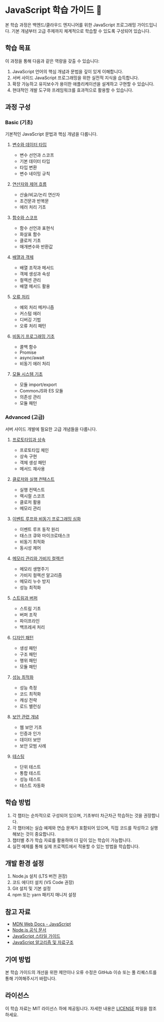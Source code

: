# JavaScript 학습 가이드 🚀

본 학습 과정은 백엔드/클라우드 엔지니어를 위한 JavaScript 프로그래밍 가이드입니다. 기본 개념부터 고급 주제까지 체계적으로 학습할 수 있도록 구성되어 있습니다.

## 학습 목표

이 과정을 통해 다음과 같은 역량을 갖출 수 있습니다:

1. JavaScript 언어의 핵심 개념과 문법을 깊이 있게 이해합니다.
2. 서버 사이드 JavaScript 프로그래밍을 위한 실전적 지식을 습득합니다.
3. 확장 가능하고 유지보수가 용이한 애플리케이션을 설계하고 구현할 수 있습니다.
4. 현대적인 개발 도구와 프레임워크를 효과적으로 활용할 수 있습니다.

## 과정 구성

### Basic (기초)
기본적인 JavaScript 문법과 핵심 개념을 다룹니다.

1. [변수와 데이터 타입](./01_variables.md)
   - 변수 선언과 스코프
   - 기본 데이터 타입
   - 타입 변환
   - 변수 네이밍 규칙

2. [연산자와 제어 흐름](./02_operators.md)
   - 산술/비교/논리 연산자
   - 조건문과 반복문
   - 에러 처리 기초

3. [함수와 스코프](./03_functions.md)
   - 함수 선언과 표현식
   - 화살표 함수
   - 클로저 기초
   - 매개변수와 반환값

4. [배열과 객체](./04_arrays.md)
   - 배열 조작과 메서드
   - 객체 생성과 속성
   - 컬렉션 관리
   - 배열 메서드 활용

5. [오류 처리](./05_error.md)
   - 예외 처리 메커니즘
   - 커스텀 에러
   - 디버깅 기법
   - 오류 처리 패턴

6. [비동기 프로그래밍 기초](./06_async_basic.md)
   - 콜백 함수
   - Promise
   - async/await
   - 비동기 에러 처리

7. [모듈 시스템 기초](./07_modules.md)
   - 모듈 import/export
   - CommonJS와 ES 모듈
   - 의존성 관리
   - 모듈 패턴

### Advanced (고급)
서버 사이드 개발에 필요한 고급 개념들을 다룹니다.

1. [프로토타입과 상속](./advanced/01_prototype.md)
   - 프로토타입 체인
   - 상속 구현
   - 객체 생성 패턴
   - 메서드 재사용

2. [클로저와 실행 컨텍스트](./advanced/02_closure.md)
   - 실행 컨텍스트
   - 렉시컬 스코프
   - 클로저 활용
   - 메모리 관리

3. [이벤트 루프와 비동기 프로그래밍 심화](./advanced/03_eventloop.md)
   - 이벤트 루프 동작 원리
   - 태스크 큐와 마이크로태스크
   - 비동기 최적화
   - 동시성 제어

4. [메모리 관리와 가비지 컬렉션](./advanced/04_memory.md)
   - 메모리 생명주기
   - 가비지 컬렉션 알고리즘
   - 메모리 누수 방지
   - 성능 최적화

5. [스트림과 버퍼](./advanced/05_streams.md)
   - 스트림 기초
   - 버퍼 조작
   - 파이프라인
   - 백프레셔 처리

6. [디자인 패턴](./advanced/06_patterns.md)
   - 생성 패턴
   - 구조 패턴
   - 행위 패턴
   - 모듈 패턴

7. [성능 최적화](./advanced/07_performance.md)
   - 성능 측정
   - 코드 최적화
   - 캐싱 전략
   - 로드 밸런싱

8. [보안 관련 개념](./advanced/08_security.md)
   - 웹 보안 기초
   - 인증과 인가
   - 데이터 보안
   - 보안 모범 사례

9. [테스팅](./advanced/09_testing.md)
   - 단위 테스트
   - 통합 테스트
   - 성능 테스트
   - 테스트 자동화

## 학습 방법

1. 각 챕터는 순차적으로 구성되어 있으며, 기초부터 차근차근 학습하는 것을 권장합니다.
2. 각 챕터에는 실습 예제와 연습 문제가 포함되어 있으며, 직접 코드를 작성하고 실행해보는 것이 중요합니다.
3. 챕터별 추가 학습 자료를 활용하여 더 깊이 있는 학습이 가능합니다.
4. 실전 예제를 통해 실제 프로젝트에서 적용할 수 있는 방법을 학습합니다.

## 개발 환경 설정

1. Node.js 설치 (LTS 버전 권장)
2. 코드 에디터 설치 (VS Code 권장)
3. Git 설치 및 기본 설정
4. npm 또는 yarn 패키지 매니저 설정

## 참고 자료

- [MDN Web Docs - JavaScript](https://developer.mozilla.org/ko/docs/Web/JavaScript)
- [Node.js 공식 문서](https://nodejs.org/docs)
- [JavaScript 스타일 가이드](https://github.com/airbnb/javascript)
- [JavaScript 알고리즘 및 자료구조](https://github.com/trekhleb/javascript-algorithms)

## 기여 방법

본 학습 가이드의 개선을 위한 제안이나 오류 수정은 GitHub 이슈 또는 풀 리퀘스트를 통해 기여해주시기 바랍니다.

## 라이선스

이 학습 자료는 MIT 라이선스 하에 제공됩니다. 자세한 내용은 [LICENSE](./LICENSE) 파일을 참조하세요.